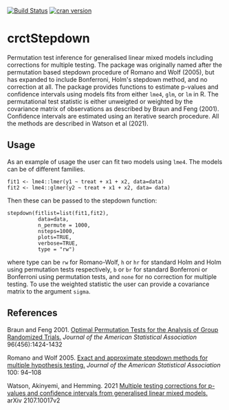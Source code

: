 [![Build Status](https://travis-ci.org/samuel-watson/crctStepdown.svg?branch=master)](https://travis-ci.org/samuel-watson/crctStepdown)
[![cran version](http://www.r-pkg.org/badges/version/crctStepdown)](https://cran.r-project.org/web/packages/crctStepdown)

# crctStepdown

Permutation test inference for generalised linear mixed models including corrections for multiple testing. The package was originally named after the permutation
based stepdown procedure of Romano and Wolf (2005), but has expanded to include Bonferroni, Holm's stepdown method, and no correction at all. The package provides
functions to estimate p-values and confidence intervals using models fits from either `lme4`, `glm`, or `lm` in R. The permutational test statistic is either unweigted
or weighted by the covariance matrix of observations as described by Braun and Feng (2001). Confidence intervals are estimated using an iterative search procedure. All 
the methods are described in Watson et al (2021).

## Usage
As an example of usage the user can fit two models using `lme4`. The models can be of different families.
```
fit1 <- lme4::lmer(y1 ~ treat + x1 + x2, data=data)
fit2 <- lme4::glmer(y2 ~ treat + x1 + x2, data= data)
```

Then these can be passed to the stepdown function:
```
stepdown(fitlist=list(fit1,fit2),
          data=data,
          n_permute = 1000,
          nsteps=1000,
          plots=TRUE,
          verbose=TRUE,
          type = "rw")
```
where type can be `rw` for Romano-Wolf, `h` or `hr` for standard Holm and Holm using permutation tests respectively, `b` or `br` for standard Bonferroni or Bonferroni
using permutation tests, and `none` for no correction for multiple testing. To use the weighted statistic the user can provide a covariance matrix to the 
argument `sigma`. 

## References
Braun and Feng 2001. [Optimal Permutation Tests for the Analysis of Group Randomized Trials.](https://www.tandfonline.com/doi/abs/10.1198/016214501753382336) _Journal of the American Statistical Association_ 96(456):1424-1432

Romano and Wolf 2005. [Exact and approximate stepdown methods for multiple hypothesis testing.](https://www.tandfonline.com/doi/abs/10.1198/016214504000000539) _Journal of the American Statistical Association_ 100: 94–108

Watson, Akinyemi, and Hemming. 2021 [Multiple testing corrections for p-values and confidence intervals from generalised linear mixed models.](https://arxiv.org/abs/2107.10017) arXiv 2107.10017v2

